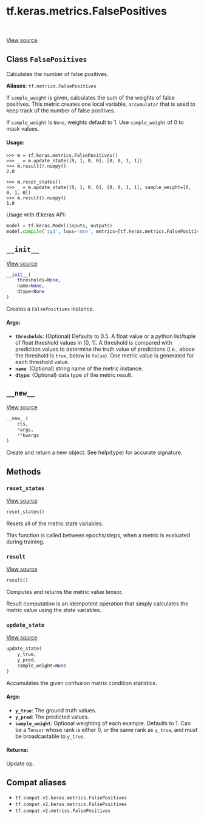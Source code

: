 <div itemscope itemtype="http://developers.google.com/ReferenceObject">
<meta itemprop="name" content="tf.keras.metrics.FalsePositives" />
<meta itemprop="path" content="Stable" />
<meta itemprop="property" content="__init__"/>
<meta itemprop="property" content="__new__"/>
<meta itemprop="property" content="reset_states"/>
<meta itemprop="property" content="result"/>
<meta itemprop="property" content="update_state"/>
</div>

# tf.keras.metrics.FalsePositives

<!-- Insert buttons and diff -->

<table class="tfo-notebook-buttons tfo-api" align="left">
</table>

<a target="_blank" href="/code/stable/tensorflow/python/keras/metrics.py">View source</a>



## Class `FalsePositives`

Calculates the number of false positives.



**Aliases**: `tf.metrics.FalsePositives`

<!-- Placeholder for "Used in" -->

If `sample_weight` is given, calculates the sum of the weights of
false positives. This metric creates one local variable, `accumulator`
that is used to keep track of the number of false positives.

If `sample_weight` is `None`, weights default to 1.
Use `sample_weight` of 0 to mask values.

#### Usage:



```
>>> m = tf.keras.metrics.FalsePositives()
>>> _ = m.update_state([0, 1, 0, 0], [0, 0, 1, 1])
>>> m.result().numpy()
2.0
```

```
>>> m.reset_states()
>>> _ = m.update_state([0, 1, 0, 0], [0, 0, 1, 1], sample_weight=[0, 0, 1, 0])
>>> m.result().numpy()
1.0
```

Usage with tf.keras API:

```python
model = tf.keras.Model(inputs, outputs)
model.compile('sgd', loss='mse', metrics=[tf.keras.metrics.FalsePositives()])
```

<h2 id="__init__"><code>__init__</code></h2>

<a target="_blank" href="/code/stable/tensorflow/python/keras/metrics.py">View source</a>

``` python
__init__(
    thresholds=None,
    name=None,
    dtype=None
)
```

Creates a `FalsePositives` instance.


#### Args:


* <b>`thresholds`</b>: (Optional) Defaults to 0.5. A float value or a python
  list/tuple of float threshold values in [0, 1]. A threshold is compared
  with prediction values to determine the truth value of predictions
  (i.e., above the threshold is `true`, below is `false`). One metric
  value is generated for each threshold value.
* <b>`name`</b>: (Optional) string name of the metric instance.
* <b>`dtype`</b>: (Optional) data type of the metric result.

<h2 id="__new__"><code>__new__</code></h2>

<a target="_blank" href="/code/stable/tensorflow/python/keras/metrics.py">View source</a>

``` python
__new__(
    cls,
    *args,
    **kwargs
)
```

Create and return a new object.  See help(type) for accurate signature.




## Methods

<h3 id="reset_states"><code>reset_states</code></h3>

<a target="_blank" href="/code/stable/tensorflow/python/keras/metrics.py">View source</a>

``` python
reset_states()
```

Resets all of the metric state variables.

This function is called between epochs/steps,
when a metric is evaluated during training.

<h3 id="result"><code>result</code></h3>

<a target="_blank" href="/code/stable/tensorflow/python/keras/metrics.py">View source</a>

``` python
result()
```

Computes and returns the metric value tensor.

Result computation is an idempotent operation that simply calculates the
metric value using the state variables.

<h3 id="update_state"><code>update_state</code></h3>

<a target="_blank" href="/code/stable/tensorflow/python/keras/metrics.py">View source</a>

``` python
update_state(
    y_true,
    y_pred,
    sample_weight=None
)
```

Accumulates the given confusion matrix condition statistics.


#### Args:


* <b>`y_true`</b>: The ground truth values.
* <b>`y_pred`</b>: The predicted values.
* <b>`sample_weight`</b>: Optional weighting of each example. Defaults to 1. Can be a
  `Tensor` whose rank is either 0, or the same rank as `y_true`, and must
  be broadcastable to `y_true`.


#### Returns:

Update op.






## Compat aliases

* `tf.compat.v1.keras.metrics.FalsePositives`
* `tf.compat.v2.keras.metrics.FalsePositives`
* `tf.compat.v2.metrics.FalsePositives`

